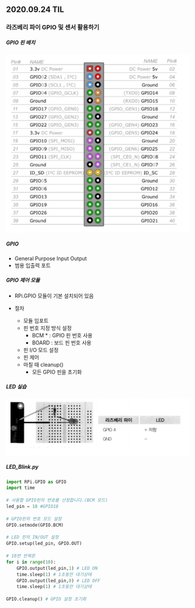 ## 2020.09.24 TIL

### 라즈베리 파이 GPIO 및 센서 활용하기

##### GPIO 핀 배치

![image-20200924160605007](2020.09.24.assets/image-20200924160605007.png)

##### GPIO 

- General Purpose Input Output
- 범용 입출력 포트

#####  GPIO 제어 모듈

- RPi.GPIO 모듈이 기본 설치되어 있음



- 절차
  - 모듈 임포트
  - 핀 번호 지정 방식 설정
    - BCM * : GPIO 핀 번호 사용
    - BOARD : 보드 핀 번호 사용
  - 핀 I/O 모드 설정
  - 핀 제어
  - 마칠 때 cleanup()
    - 모든 GPIO 핀을 초기화

##### LED 실습

![image-20200924163916988](2020.09.24.assets/image-20200924163916988.png)

##### LED_Blink.py

```python
import RPi.GPIO as GPIO
import time

# 사용할 GPIO핀의 번호를 선정합니다.(BCM 모드)
led_pin = 18 #GPIO18

# GPIO핀의 번호 모드 설정
GPIO.setmode(GPIO.BCM)

# LED 핀의 IN/OUT 설정
GPIO.setup(led_pin, GPIO.OUT)

# 10번 반복문
for i in range(10):
    GPIO.output(led_pin,1) # LED ON
    time.sleep(1) # 1초동안 대기상태
    GPIO.output(led_pin,0) # LED OFF
    time.sleep(1) # 1초동안 대기상태

GPIO.cleanup() # GPIO 설정 초기화
```



